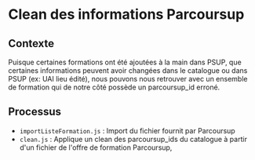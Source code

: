 # Clean des informations Parcoursup

## Contexte

Puisque certaines formations ont été ajoutées à la main dans PSUP, que certaines informations peuvent avoir changées dans le catalogue ou dans PSUP (ex: UAI lieu édité), nous pouvons nous retrouver avec un ensemble de formation qui de notre côté possède un parcoursup_id erroné.

## Processus

- `importListeFormation.js` : Import du fichier fournit par Parcoursup 
- `clean.js` : Applique un clean des parcoursup_ids du catalogue à partir d'un fichier de l'offre de formation Parcoursup,

